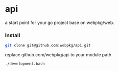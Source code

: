 # api

a start point for your go project base on webpkg/web.

### Install
```bash
git clone git@github.com:webpkg/api.git
```
replace github.com/webpkg/api to your module path
```bash
./development.bash
```